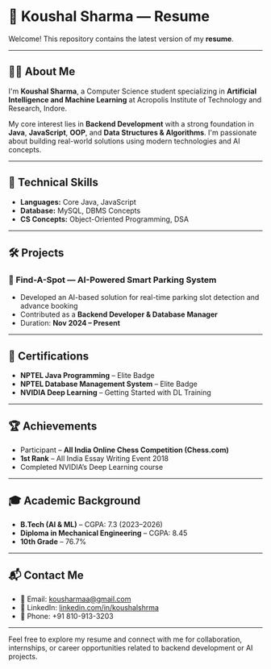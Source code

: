 # 📄 Koushal Sharma — Resume

Welcome! This repository contains the latest version of my **resume**.

---

## 👨‍💻 About Me

I'm **Koushal Sharma**, a Computer Science student specializing in **Artificial Intelligence and Machine Learning** at Acropolis Institute of Technology and Research, Indore.

My core interest lies in **Backend Development** with a strong foundation in **Java**, **JavaScript**, **OOP**, and **Data Structures & Algorithms**. I'm passionate about building real-world solutions using modern technologies and AI concepts.

---

## 💼 Technical Skills

- **Languages:** Core Java, JavaScript  
- **Database:** MySQL, DBMS Concepts  
- **CS Concepts:** Object-Oriented Programming, DSA

---

## 🛠️ Projects

### 🔹 Find-A-Spot — AI-Powered Smart Parking System
- Developed an AI-based solution for real-time parking slot detection and advance booking
- Contributed as a **Backend Developer & Database Manager**
- Duration: **Nov 2024 – Present**

---

## 📜 Certifications

- **NPTEL Java Programming** – Elite Badge  
- **NPTEL Database Management System** – Elite Badge  
- **NVIDIA Deep Learning** – Getting Started with DL Training

---

## 🏆 Achievements

- Participant – **All India Online Chess Competition (Chess.com)**  
- **1st Rank** – All India Essay Writing Event 2018  
- Completed NVIDIA’s Deep Learning course

---

## 🎓 Academic Background

- **B.Tech (AI & ML)** – CGPA: 7.3 (2023–2026)  
- **Diploma in Mechanical Engineering** – CGPA: 8.45  
- **10th Grade** – 76.7%

---

## 📬 Contact Me

- 📧 Email: [kousharmaa@gmail.com](mailto:kousharmaa@gmail.com)  
- 🔗 LinkedIn: [linkedin.com/in/koushalshrma](https://www.linkedin.com/in/koushalshrma)  
- 📱 Phone: +91 810-913-3203

---

Feel free to explore my resume and connect with me for collaboration, internships, or career opportunities related to backend development or AI projects.
